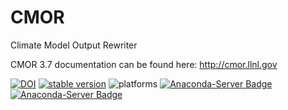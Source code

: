 # CMOR
Climate Model Output Rewriter

CMOR 3.7 documentation can be found here: http://cmor.llnl.gov



[![DOI](https://zenodo.org/badge/DOI/10.5281/zenodo.7015697.svg)](https://doi.org/10.5281/zenodo.7015697)
[![stable version](https://img.shields.io/badge/stable%20version-3.7.0-brightgreen.svg)](https://github.com/PCMDI/cmor/releases/tag/3.7.0)
![platforms](https://img.shields.io/badge/platforms-linux%20|%20osx-lightgrey.svg)
[![Anaconda-Server Badge](https://anaconda.org/pcmdi/cmor/badges/installer/conda.svg)](https://conda.anaconda.org/pcmdi)
[![Anaconda-Server Badge](https://anaconda.org/pcmdi/cmor/badges/downloads.svg)](https://anaconda.org/pcmdi)
